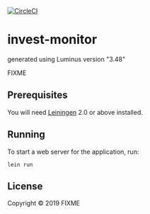 [![CircleCI](https://circleci.com/gh/mvibraim/invest-monitor.svg?style=svg)](https://circleci.com/gh/mvibraim/invest-monitor)

# invest-monitor

generated using Luminus version "3.48"

FIXME

## Prerequisites

You will need [Leiningen][1] 2.0 or above installed.

[1]: https://github.com/technomancy/leiningen

## Running

To start a web server for the application, run:

    lein run 

## License

Copyright © 2019 FIXME
